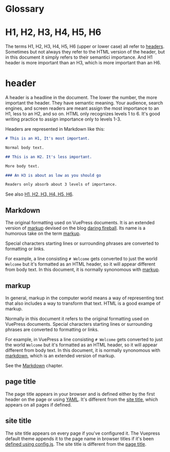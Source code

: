 # Glossary


# H1, H2, H3, H4, H5, H6

The terms H1, H2, H3, H4, H5, H6 (upper or lower case)
all refer to [headers](#header). Sometimes but not always
they refer to the HTML version of the header, but in this
document it simply refers to their semantici importance.
And H1 header is more important than an H3, which is
more important than an H6. 

# header

A header is a headline in the document. The lower the number, the
more important the header. They have semantic meaning. Your audience, 
search engines, and screen readers are meant assign the most importance
to an H1, less to an H2, and so on. HTML only recognizes levels 1 to 6.
It's good writing practice to assign importance only to levels 1-3.

Headers are represented in Markdown like this:

```markdown
# This is an H1, It's most important.

Normal body text.

## This is an H2. It's less important.

More body text.

### An H3 is about as low as you should go

Readers only absorb about 3 levels of importance.
```

See also [H1, H2, H3, H4, H5, H6](#h1-h2-h3-h4-h5-h6).

## Markdown

The original formatting used on VuePress documents. It is an 
extended version of [markup](#markup) devised on the
blog [daring fireball](https://daringfireball.net/projects/markdown/).
Its name is a humorous take on the term [markup](#markup).

Special characters
starting lines or surrounding phrases are converted to formatting or links.

For example, a line consisting `# Welcome` gets converted to 
just the world `Welcome` but it's formatted as an HTML header, so it
will appear different from body text. In this document, it is
normally synonomous with [markup](#markup). 

## markup

In general, markup in the computer world means a way of representing
text that also includes a way to transform that text. HTML is a good
exampe of markup.

Normally in this document it refers to the original formatting used on VuePress documents. Special characters
starting lines or surrounding phrases are converted to formatting or links.

For example, in VuePress a line consisting `# Welcome` gets converted to 
just the world `Welcome` but it's formatted as an HTML header, so it
will appear different from body text. In this document, it is
normally synonomous with [markdown](#markdown), which is an extended 
version of markup. 

See the [Markdown](./markdown.md) chapter.

## page title

The page title appears in your browser and is defined either
by the first header on the page or using [YAML](./yaml.md#page-title).
It's different from the [site title](#site-title), which appears 
on all pages if defined.

## site title

The site title appears on every page if you've configured it. 
The Vuepress default theme appends it to the page name in browser titles
if it's been [defined using config.js](/config-title.md).
The site title is different from the [page title](#page-title).

